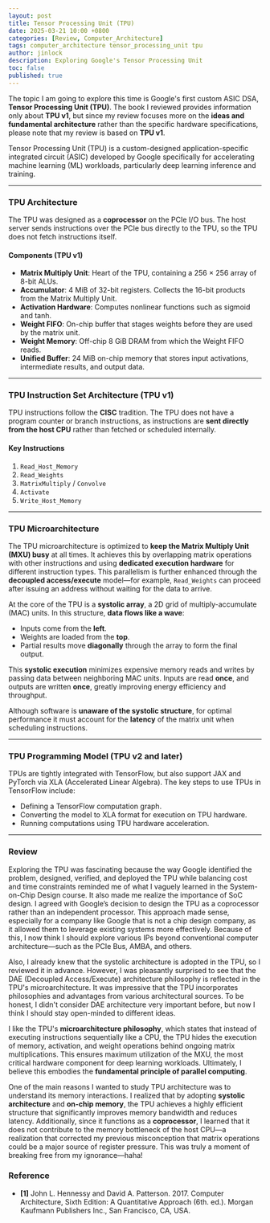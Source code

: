 ```yaml
---
layout: post
title: Tensor Processing Unit (TPU)
date: 2025-03-21 10:00 +0800
categories: [Review, Computer_Architecture]
tags: computer_architecture tensor_processing_unit tpu
author: jinlock
description: Exploring Google's Tensor Processing Unit
toc: false
published: true
---
```


The topic I am going to explore this time is Google's first custom ASIC DSA, **Tensor Processing Unit (TPU)**. The book I reviewed provides information only about **TPU v1**, but since my review focuses more on the **ideas and fundamental architecture** rather than the specific hardware specifications, please note that my review is based on **TPU v1**.

Tensor Processing Unit (TPU) is a custom-designed application-specific integrated circuit (ASIC) developed by Google specifically for accelerating machine learning (ML) workloads, particularly deep learning inference and training.

---

### **TPU Architecture**

The TPU was designed as a **coprocessor** on the PCIe I/O bus. The host server sends instructions over the PCIe bus directly to the TPU, so the TPU does not fetch instructions itself.

#### **Components (TPU v1)**
- **Matrix Multiply Unit**: Heart of the TPU, containing a 256 × 256 array of 8-bit ALUs.
- **Accumulator**: 4 MiB of 32-bit registers. Collects the 16-bit products from the Matrix Multiply Unit.
- **Activation Hardware**: Computes nonlinear functions such as sigmoid and tanh.
- **Weight FIFO**: On-chip buffer that stages weights before they are used by the matrix unit.
- **Weight Memory**: Off-chip 8 GiB DRAM from which the Weight FIFO reads.
- **Unified Buffer**: 24 MiB on-chip memory that stores input activations, intermediate results, and output data.

---

### **TPU Instruction Set Architecture (TPU v1)**

TPU instructions follow the **CISC** tradition. The TPU does not have a program counter or branch instructions, as instructions are **sent directly from the host CPU** rather than fetched or scheduled internally.

#### **Key Instructions**
1. `Read_Host_Memory`
2. `Read_Weights`
3. `MatrixMultiply` / `Convolve`
4. `Activate`
5. `Write_Host_Memory`

---

### **TPU Microarchitecture**

The TPU microarchitecture is optimized to **keep the Matrix Multiply Unit (MXU) busy** at all times. It achieves this by overlapping matrix operations with other instructions and using **dedicated execution hardware** for different instruction types. This parallelism is further enhanced through the **decoupled access/execute** model—for example, `Read_Weights` can proceed after issuing an address without waiting for the data to arrive.

At the core of the TPU is a **systolic array**, a 2D grid of multiply-accumulate (MAC) units. In this structure, **data flows like a wave**:
- Inputs come from the **left**.
- Weights are loaded from the **top**.
- Partial results move **diagonally** through the array to form the final output.

This **systolic execution** minimizes expensive memory reads and writes by passing data between neighboring MAC units. Inputs are read **once**, and outputs are written **once**, greatly improving energy efficiency and throughput.

Although software is **unaware of the systolic structure**, for optimal performance it must account for the **latency** of the matrix unit when scheduling instructions.

---

### **TPU Programming Model (TPU v2 and later)**
TPUs are tightly integrated with TensorFlow, but also support JAX and PyTorch via XLA (Accelerated Linear Algebra). The key steps to use TPUs in TensorFlow include:

- Defining a TensorFlow computation graph.
- Converting the model to XLA format for execution on TPU hardware.
- Running computations using TPU hardware acceleration.

---

### **Review**
Exploring the TPU was fascinating because the way Google identified the problem, designed, verified, and deployed the TPU while balancing cost and time constraints reminded me of what I vaguely learned in the System-on-Chip Design course. It also made me realize the importance of SoC design. I agreed with Google’s decision to design the TPU as a coprocessor rather than an independent processor. This approach made sense, especially for a company like Google that is not a chip design company, as it allowed them to leverage existing systems more effectively. Because of this, I now think I should explore various IPs beyond conventional computer architecture—such as the PCIe Bus, AMBA, and others.

Also, I already knew that the systolic architecture is adopted in the TPU, so I reviewed it in advance. However, I was pleasantly surprised to see that the DAE (Decoupled Access/Execute) architecture philosophy is reflected in the TPU's microarchitecture. It was impressive that the TPU incorporates philosophies and advantages from various architectural sources. To be honest, I didn't consider DAE architecture very important before, but now I think I should stay open-minded to different ideas.

I like the TPU's **microarchitecture philosophy**, which states that instead of executing instructions sequentially like a CPU, the TPU hides the execution of memory, activation, and weight operations behind ongoing matrix multiplications. This ensures maximum utilization of the MXU, the most critical hardware component for deep learning workloads. Ultimately, I believe this embodies the **fundamental principle of parallel computing**.

One of the main reasons I wanted to study TPU architecture was to understand its memory interactions. I realized that by adopting **systolic architecture** and **on-chip memory**, the TPU achieves a highly efficient structure that significantly improves memory bandwidth and reduces latency. Additionally, since it functions as a **coprocessor**, I learned that it does not contribute to the memory bottleneck of the host CPU—a realization that corrected my previous misconception that matrix operations could be a major source of register pressure. This was truly a moment of breaking free from my ignorance—haha!

### **Reference**
- **[1]** John L. Hennessy and David A. Patterson. 2017. Computer Architecture, Sixth Edition: A Quantitative Approach (6th. ed.). Morgan Kaufmann Publishers Inc., San Francisco, CA, USA.